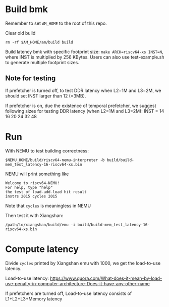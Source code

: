 # Build bmk

Remember to set `AM_HOME` to the root of this repo.

Clear old build
```
rm -rf $AM_HOME/am/build build
```

Build latency bmk with specific footprint size: `make ARCH=riscv64-xs INST=N`,
where INST is multiplied by 256 KBytes.
Users can also use test-example.sh to generate multiple footprint sizes.

## Note for testing

If prefetcher is turned off,
to test DDR latency when L2=1M and L3=2M, we should set INST larger than 12 (=3MB).

If prefetcher is on, due the existence of temporal prefetcher,
we suggest following sizes for testing DDR latency (when L2=1M and L3=2M):
INST = 14 16 20 24 32 48


# Run

With NEMU to test building correctness:
```
$NEMU_HOME/build/riscv64-nemu-interpreter -b build/build-mem_test_latency-16-riscv64-xs.bin
```
NEMU will print something like
```
Welcome to riscv64-NEMU!
For help, type "help"
the test of load-add-load hit result
instrs 2015 cycles 2015
```
Note that `cycles` is meaningless in NEMU

Then test it with Xiangshan:
```
/path/to/xiangshan/build/emu -i build/build-mem_test_latency-16-riscv64-xs.bin
```

# Compute latency

Divide `cycles` printed by Xiangshan emu with 1000, we get the load-to-use latency.

Load-to-use latency: https://www.quora.com/What-does-it-mean-by-load-use-penalty-in-computer-architecture-Does-it-have-any-other-name

If prefetchers are turned off, Load-to-use latency consists of L1+L2+L3+Memory latency

